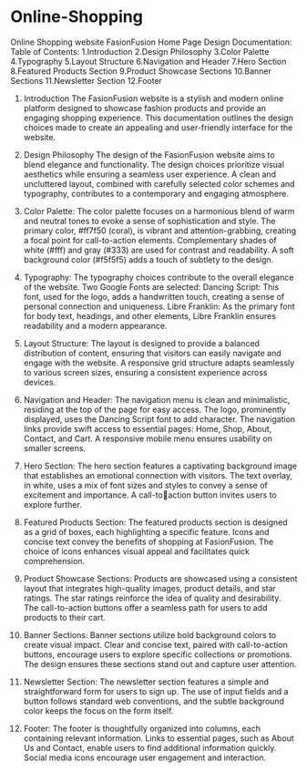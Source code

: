 # Online-Shopping
Online Shopping website
FasionFusion Home Page Design Documentation:
Table of Contents:
1.Introduction
2.Design Philosophy
3.Color Palette
4.Typography
5.Layout Structure
6.Navigation and Header
7.Hero Section
8.Featured Products Section
9.Product Showcase Sections
10.Banner Sections
11.Newsletter Section
12.Footer

1. Introduction
The FasionFusion website is a stylish and modern online platform designed to 
showcase fashion products and provide an engaging shopping experience. This 
documentation outlines the design choices made to create an appealing and 
user-friendly interface for the website.

3. Design Philosophy
The design of the FasionFusion website aims to blend elegance and 
functionality. The design choices prioritize visual aesthetics while ensuring a 
seamless user experience. A clean and uncluttered layout, combined with 
carefully selected color schemes and typography, contributes to a 
contemporary and engaging atmosphere.

5. Color Palette:
The color palette focuses on a harmonious blend of warm and neutral tones to 
evoke a sense of sophistication and style. The primary color, #ff7f50 (coral), is 
vibrant and attention-grabbing, creating a focal point for call-to-action 
elements. Complementary shades of white (#fff) and gray (#333) are used for 
contrast and readability. A soft background color (#f5f5f5) adds a touch of 
subtlety to the design.

7. Typography:
The typography choices contribute to the overall elegance of the website. Two 
Google Fonts are selected:
Dancing Script: This font, used for the logo, adds a handwritten touch, creating 
a sense of personal connection and uniqueness.
Libre Franklin: As the primary font for body text, headings, and other elements, 
Libre Franklin ensures readability and a modern appearance.

9. Layout Structure:
The layout is designed to provide a balanced distribution of content, ensuring 
that visitors can easily navigate and engage with the website. A responsive grid 
structure adapts seamlessly to various screen sizes, ensuring a consistent 
experience across devices.

11. Navigation and Header:
The navigation menu is clean and minimalistic, residing at the top of the page 
for easy access. The logo, prominently displayed, uses the Dancing Script font 
to add character. The navigation links provide swift access to essential pages: 
Home, Shop, About, Contact, and Cart. A responsive mobile menu ensures 
usability on smaller screens.

13. Hero Section:
The hero section features a captivating background image that establishes an 
emotional connection with visitors. The text overlay, in white, uses a mix of 
font sizes and styles to convey a sense of excitement and importance. A call-toaction button invites users to explore further.

15. Featured Products Section:
The featured products section is designed as a grid of boxes, each highlighting a 
specific feature. Icons and concise text convey the benefits of shopping at 
FasionFusion. The choice of icons enhances visual appeal and facilitates quick 
comprehension.

17. Product Showcase Sections:
Products are showcased using a consistent layout that integrates high-quality 
images, product details, and star ratings. The star ratings reinforce the idea of 
quality and desirability. The call-to-action buttons offer a seamless path for 
users to add products to their cart.

19. Banner Sections:
Banner sections utilize bold background colors to create visual impact. Clear 
and concise text, paired with call-to-action buttons, encourage users to explore 
specific collections or promotions. The design ensures these sections stand out 
and capture user attention.

21. Newsletter Section:
The newsletter section features a simple and straightforward form for users to 
sign up. The use of input fields and a button follows standard web conventions, 
and the subtle background color keeps the focus on the form itself.

23. Footer:
The footer is thoughtfully organized into columns, each containing relevant 
information. Links to essential pages, such as About Us and Contact, enable 
users to find additional information quickly. Social media icons encourage user 
engagement and interaction.



 


